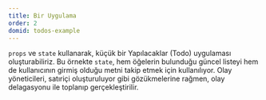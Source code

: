 ```yaml
---
title: Bir Uygulama
order: 2
domid: todos-example
---
```


`props` ve `state` kullanarak, küçük bir Yapılacaklar (Todo) uygulaması oluşturabiliriz. Bu örnekte `state`, hem öğelerin bulunduğu güncel listeyi hem de kullanıcının girmiş olduğu metni takip etmek için kullanılıyor. Olay yöneticileri, satıriçi oluşturuluyor gibi gözükmelerine rağmen, olay delagasyonu ile toplanıp gerçekleştirilir.
